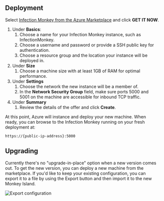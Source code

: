 ## Deployment

Select [Infection Monkey from the Azure Marketplace](https://azuremarketplace.microsoft.com/en-us/marketplace/apps/guardicore.infection_monkey) and click **GET IT NOW**.

1. Under **Basics**:
    1. Choose a name for your Infection Monkey instance, such as InfectionMonkey.
    1. Choose a username and password or provide a SSH public key for authentication.
    1. Choose a resource group and the location your instance will be deployed in.
1. Under **Size**
    1. Choose a machine size with at least 1GB of RAM for optimal performance.
1. Under **Settings**
    1. Choose the network the new instance will be a member of.
    1. In the **Network Security Group** field, make sure ports 5000 and 5001 on the machine are accessible for inbound TCP traffic.
1. Under **Summary**
    1. Review the details of the offer and click **Create**.

At this point, Azure will instance and deploy your new machine. When ready, you can browse to the Infection Monkey running on your fresh deployment at:

`https://{public-ip-address}:5000`

## Upgrading

Currently there's no "upgrade-in-place" option when a new version comes out. To get the new version, you can deploy a new machine from the marketplace. If you'd like to keep your existing configuration, you can export it to a file by using the Export button and then import it to the new Monkey Island.

![Export configuration](../../images/setup/export-configuration.png "Export configuration")
